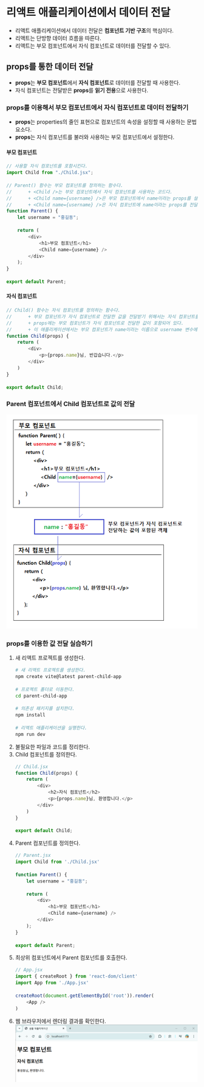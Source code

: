 # 리액트 애플리케이션에서 데이터 전달

- 리액트 애플리케이션에서 데이터 전달은 **컴포넌트 기반 구조**의 핵심이다.
- 리액트는 단방향 데이터 흐름을 따른다.
- 리액트는 부모 컴포넌트에서 자식 컴포넌트로 데이터를 전달할 수 있다.

## props를 통한 데이터 전달

- **props**는 **부모 컴포넌트**에서 **자식 컴포넌트**로 데이터를 전달할 때 사용한다.
- 자식 컴포넌트는 전달받은 **props**를 **읽기 전용**으로 사용한다.

### props를 이용해서 부모 컴포넌트에서 자식 컴포넌트로 데이터 전달하기

- **props**는 properties의 줄인 표현으로 컴포넌트의 속성을 설정할 때 사용하는 문법 요소다.
- **props**는 자식 컴포넌트를 불러와 사용하는 부모 컴포넌트에서 설정한다.

#### 부모 컴포넌트

```javascript
// 사용할 자식 컴포넌트를 포함시킨다.
import Child from "./Child.jsx";

// Parent() 함수는 부모 컴포넌트를 정의하는 함수다.
//      + <Child />는 부모 컴포넌트에서 자식 컴포넌트를 사용하는 코드다.
//      + <Child name={username} />은 부모 컴포넌트에서 name이라는 props를 설정한다.
//      + <Child name={username} />은 자식 컴포넌트에 name이라는 props를 전달하도록 설정한다. 
function Parent() {
    let username = "홍길동";

    return (
        <div>
            <h1>부모 컴포넌트</h1>
            <Child name={username} />
        </div>
    );
}

export default Parent;
```

#### 자식 컴포넌트

```javascript
// Child() 함수는 자식 컴포넌트를 정의하는 함수다.
//      + 부모 컴포넌트가 자식 컴포넌트로 전달한 값을 전달받기 위해서는 자식 컴포넌트를 정의하는 함수에 매개변수로 props를 정의한다.
//      + props에는 부모 컴포넌트가 자식 컴포넌트로 전달한 값이 포함되어 있다.
//      + 이 애플리케이션에서는 부모 컴포넌트가 name이라는 이름으로 username 변수에 저장된 값("홍길동")을 전달하였다.
function Child(props) {
    return (
        <div>
            <p>{props.name}님, 반갑습니다.</p>
        </div>
    ) 
}

export default Child;
```

### Parent 컴포넌트에서 Child 컴포넌트로 값의 전달

![props를 이용한 부모 컴포넌트에서 자식 컴포넌트로 값 전달](images/react-props-1.png)

### props를 이용한 값 전달 실습하기

1. 새 리액트 프로젝트를 생성한다.
    ```bash
    # 새 리액트 프로젝트를 생성한다.
    npm create vite@latest parent-child-app

    # 프로젝트 폴더로 이동한다.
    cd parent-child-app

    # 의존성 패키지를 설치한다.
    npm install

    # 리액트 애플리케이션을 실행한다.
    npm run dev
    ```
2. 불필요한 파일과 코드를 정리한다.
3. Child 컴포넌트를 정의한다.
    ```javascript
    // Child.jsx
    function Child(props) {
        return (
            <div>
                <h2>자식 컴포넌트</h2>
                <p>{props.name}님, 환영합니다.</p>
            </div>
        )
    }

    export default Child;
    ```
4. Parent 컴포넌트를 정의한다.
    ```javascript
    // Parent.jsx
    import Child from './Child.jsx'

    function Parent() {
        let username = "홍길동";

        return (
            <div>
                <h1>부모 컴포넌트</h1>
                <Child name={username} />
            </div>
        );
    }

    export default Parent;
    ```
5. 최상위 컴포넌트에서 Parent 컴포넌트를 호출한다.
    ```javascript
    // App.jsx
    import { createRoot } from 'react-dom/client'
    import App from './App.jsx'

    createRoot(document.getElementById('root')).render(
        <App />
    )
    ```
6. 웹 브라우저에서 렌더링 결과를 확인한다.
    ![props로 전달된 값 표현하기](images/react-props-2.png)